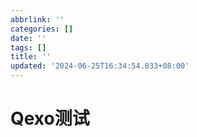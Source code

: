 ```yaml
---
abbrlink: ''
categories: []
date: ''
tags: []
title: ''
updated: '2024-06-25T16:34:54.833+08:00'
---
```

# Qexo测试

